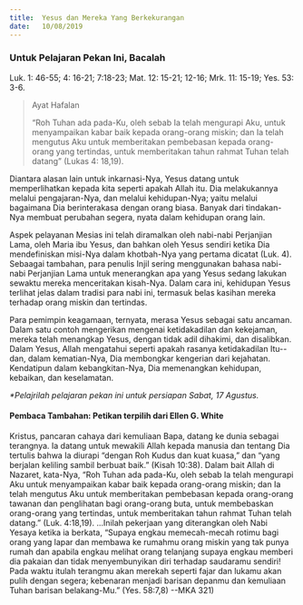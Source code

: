 ```yaml
---
title:  Yesus dan Mereka Yang Berkekurangan
date:   10/08/2019
---
```


### Untuk Pelajaran Pekan Ini, Bacalah
Luk. 1: 46-55; 4: 16-21; 7:18-23; Mat. 12: 15-21; 12-16; Mrk. 11: 15-19; Yes. 53: 3-6.

> <p>Ayat Hafalan</p>
> “Roh Tuhan ada pada-Ku, oleh sebab Ia telah mengurapi Aku, untuk menyampaikan kabar baik kepada orang-orang miskin; dan Ia telah mengutus Aku untuk memberitakan pembebasan kepada orang-orang yang tertindas, untuk memberitakan tahun rahmat Tuhan telah datang” (Lukas 4: 18,19).

Diantara alasan lain untuk inkarnasi-Nya, Yesus datang untuk memperlihatkan kepada kita seperti apakah Allah itu. Dia melakukannya melalui pengajaran-Nya, dan melalui kehidupan-Nya; yaitu melalui bagaimana Dia berinterakasa dengan orang biasa. Banyak dari tindakan-Nya membuat perubahan segera, nyata dalam kehidupan orang lain.

Aspek pelayanan Mesias ini telah diramalkan oleh nabi-nabi Perjanjian Lama, oleh Maria ibu Yesus, dan bahkan oleh Yesus sendiri ketika Dia mendefiniskan misi-Nya dalam khotbah-Nya yang pertama dicatat (Luk. 4). Sebaagai tambahan, para penulis Injil sering menggunakan bahasa nabi-nabi Perjanjian Lama untuk menerangkan apa yang Yesus sedang lakukan sewaktu mereka menceritakan kisah-Nya. Dalam cara ini, kehidupan Yesus terlihat jelas dalam tradisi para nabi ini, termasuk belas kasihan mereka terhadap orang miskin dan tertindas.

Para pemimpin keagamaan, ternyata, merasa Yesus sebagai satu ancaman. Dalam satu contoh mengerikan mengenai ketidakadilan dan kekejaman, mereka telah menangkap Yesus, dengan tidak adil dihakimi, dan disalibkan. Dalam Yesus, Allah mengatahui seperti apakah rasanya ketidakadilan Itu--dan, dalam kematian-Nya, Dia membongkar kengerian dari kejahatan. Kendatipun dalam kebangkitan-Nya, Dia memenangkan kehidupan, kebaikan, dan keselamatan.

_*Pelajrilah pelajaran pekan ini untuk persiapan Sabat, 17 Agustus._

#### Pembaca Tambahan: Petikan terpilih dari Ellen G. White

Kristus, pancaran cahaya dari kemuliaan Bapa, datang ke dunia sebagai terangnya. Ia datang untuk mewakili Allah kepada manusia dan tentang Dia tertulis bahwa Ia diurapi “dengan Roh Kudus dan kuat kuasa,” dan “yang berjalan keliling sambil berbuat baik.” (Kisah 10:38). Dalam bait Allah di Nazaret, kata-Nya, “Roh Tuhan ada pada-Ku, oleh sebab Ia telah mengurapi Aku untuk menyampaikan kabar baik kepada orang-orang miskin; dan Ia telah mengutus Aku untuk memberitakan pembebasan kepada orang-orang tawanan dan penglihatan bagi orang-orang buta, untuk membebaskan orang-orang yang tertindas, untuk memberitakan tahun rahmat Tuhan telah datang.” (Luk. 4:18,19). ...Inilah pekerjaan yang diterangkan oleh Nabi Yesaya ketika ia berkata, “Supaya engkau memecah-mecah rotimu bagi orang yang lapar dan membawa ke rumahmu orang miskin yang tak punya rumah dan apabila engkau melihat orang telanjang supaya engkau memberi dia pakaian dan tidak menyembunyikan diri terhadap saudaramu sendiri! Pada waktu itulah terangmu akan merekah seperti fajar dan lukamu akan pulih dengan segera; kebenaran menjadi barisan depanmu dan kemuliaan Tuhan barisan belakang-Mu.” (Yes. 58:7,8) --MKA 321)